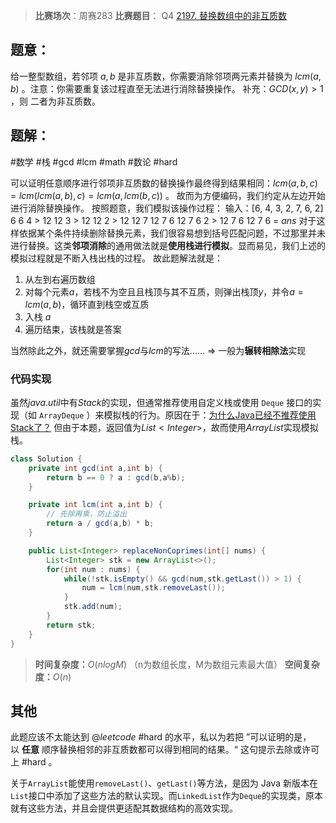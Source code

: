 > **比赛场次**：周赛283
> **比赛题目**： Q4 [2197. 替换数组中的非互质数](https://leetcode.cn/problems/replace-non-coprime-numbers-in-array/) 
## 题意：
给一整型数组，若邻项 $a,b$ 是非互质数，你需要消除邻项两元素并替换为 $lcm(a,b)$ 。注意：你需要重复该过程直至无法进行消除替换操作。
补充：$GCD(x, y) > 1$ ，则 二者为非互质数。
## 题解：
#数学 #栈 #gcd #lcm #math #数论 #hard

可以证明任意顺序进行邻项非互质数的替换操作最终得到结果相同：$lcm(a,b,c) = lcm(lcm(a,b),c) = lcm(a,lcm(b,c))$ 。
故而为方便编码，我们约定从左边开始进行消除替换操作。
按照题意，我们模拟该操作过程：
输入：\[6, 4, 3, 2, 7, 6, 2\]
	6
	6 4 > 12
	12 3 > 12
	12 2 > 12
	12 7
	12 7 6
	12 7 6 2 > 12 7 6
	12 7 6 = $ans$ 
对于这样依据某个条件持续删除替换元素，我们很容易想到括号匹配问题，不过那里并未进行替换。这类**邻项消除**的通用做法就是**使用栈进行模拟**。显而易见，我们上述的模拟过程就是不断入栈出栈的过程。
故此题解法就是：
1. 从左到右遍历数组
2. 对每个元素$a$，若栈不为空且且栈顶与其不互质，则弹出栈顶$y$，并令$a = lcm(a,b)$，循环直到栈空或互质
3. 入栈 $a$
4. 遍历结束，该栈就是答案

当然除此之外，就还需要掌握$gcd$与$lcm$的写法...... => 一般为**辗转相除法**实现
### 代码实现
虽然$java.util$中有$Stack$的实现，但通常推荐使用自定义栈或使用 `Deque` 接口的实现（如 `ArrayDeque` ）来模拟栈的行为。原因在于：[为什么Java已经不推荐使用Stack了？](https://jishuzhan.net/article/1942470823457107970)
但由于本题，返回值为$List<Integer>$，故而使用$ArrayList$实现模拟栈。
```java
class Solution {
    private int gcd(int a,int b) {
        return b == 0 ? a : gcd(b,a%b);
    }

    private int lcm(int a,int b) {
	    // 先除再乘，防止溢出
        return a / gcd(a,b) * b;
    }

    public List<Integer> replaceNonCoprimes(int[] nums) {
        List<Integer> stk = new ArrayList<>();
        for(int num : nums) {
            while(!stk.isEmpty() && gcd(num,stk.getLast()) > 1) {
                num = lcm(num,stk.removeLast());
            }
            stk.add(num);
        }
        return stk;
    }
}
```
> **时间复杂度：**$O(nlogM)$ （n为数组长度，M为数组元素最大值）
> **空间复杂度：**$O(n)$ 
## 其他
此题应该不太能达到 $@leetcode$ #hard 的水平，私以为若把 ”可以证明的是，以 **任意** 顺序替换相邻的非互质数都可以得到相同的结果。“ 这句提示去除或许可上 #hard 。

关于`ArrayList`能使用`removeLast()`、`getLast()`等方法，是因为 Java 新版本在`List`接口中添加了这些方法的默认实现。而`LinkedList`作为`Deque`的实现类，原本就有这些方法，并且会提供更适配其数据结构的高效实现。